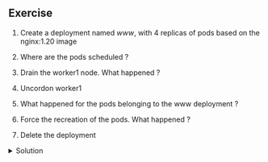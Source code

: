 ## Exercise

1. Create a deployment named *www*, with 4 replicas of pods based on the nginx:1.20 image

2. Where are the pods scheduled ?

3. Drain the worker1 node. What happened ?

4. Uncordon worker1

5. What happened for the pods belonging to the www deployment ?

6. Force the recreation of the pods. What happened ?

7. Delete the deployment

<details>
  <summary markdown="span">Solution</summary>

1. Create a deployment with 6 replicas of pods based on the nginx:1.20 image

```
k create deploy www --image=nginx:1.20 --replicas=4
```

2. Where are the pods scheduled ?

The pods are splitted between worker1 and worker2 (because master node has a NoScheduled taint that the pods do not tolerate)

```
k get po -o wide
NAME                   READY   STATUS    RESTARTS   AGE   IP          NODE      NOMINATED NODE   READINESS GATES
www-644dfdf68b-6mk2w   1/1     Running   0          33s   10.38.0.1   worker2   <none>           <none>
www-644dfdf68b-crdjl   1/1     Running   0          33s   10.32.0.6   worker1   <none>           <none>
www-644dfdf68b-nhm7b   1/1     Running   0          33s   10.32.0.2   worker1   <none>           <none>
www-644dfdf68b-tsw84   1/1     Running   0          33s   10.38.0.5   worker2   <none>           <none>
```

3. Drain the worker1 node. What happened ?

```
k drain worker1 --ignore-daemonsets
```

The application pods have been evicted from worker1 and are now all running on worker2

```
NAME                   READY   STATUS    RESTARTS   AGE   IP          NODE      NOMINATED NODE   READINESS GATES
www-644dfdf68b-6mk2w   1/1     Running   0          56s   10.38.0.1   worker2   <none>           <none>
www-644dfdf68b-slvk9   1/1     Running   0          18s   10.38.0.6   worker2   <none>           <none>
www-644dfdf68b-tsw84   1/1     Running   0          57m   10.38.0.5   worker2   <none>           <none>
www-644dfdf68b-xrhhm   1/1     Running   0          9ss   10.38.0.2   worker2   <none>           <none>
```

4. Uncordon worker1

Undordoning a node makes able to receive pods

```
k uncordon worker1
```

5. What happened for the pods belonging to the www deployment ?

Nothing changed regarding the pods belonging to the www deployment:

6. Force the re-creation of the pods

Restarting the deployment

```
k rollout restart deploy/www
```

Forcing the deployment to be restarted will terminate the running pods and create new ones

```
k get po -o wide
NAME                  READY   STATUS    RESTARTS   AGE   IP          NODE      NOMINATED NODE   READINESS GATES
www-b44d96857-bpxr8   1/1     Running   0          5s    10.38.0.5   worker2   <none>           <none>
www-b44d96857-lwx65   1/1     Running   0          5s    10.32.0.3   worker1   <none>           <none>
www-b44d96857-rdv69   1/1     Running   0          6s    10.38.0.2   worker2   <none>           <none>
www-b44d96857-xbssr   1/1     Running   0          6s    10.32.0.2   worker1   <none>           <none>
```

Pods are now distrobuted on the worker1 and worker2 nodes

7. Delete the deployment

```
k delete deploy www
```
</details>


